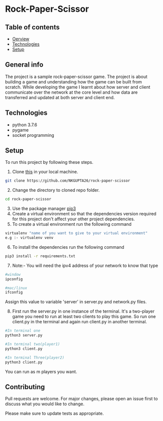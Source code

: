 # Rock-Paper-Scissor

## Table of contents
* [Oerview](#overview)
* [Technologies](#technologies)
* [Setup](#setup)


## General info
The project is a sample rock-paper-scissor game.
The project is about building a game and understanding how the game can be built from scratch. While developing the game I learnt about how server and client communicate over the network at the core level and how data are transferred and updated at both server and client end.

## Technologies
* python 3.7.6
* pygame
* socket programming
## Setup

To run this project by following these steps. 
1. Clone [this](https://github.com/NKGUPTA26/rock-paper-scissor) in your local machine.
```bash
git clone https://github.com/NKGUPTA26/rock-paper-scissor
```
2. Change the directory to cloned repo folder.
```bash
cd rock-paper-scissor
```
3. Use the package manager [pip3](https://pip.pypa.io/en/stable/)
4. Create a virtual environment so that the dependencies version required for this project don't affect your other project dependencies.
5. To create a virtual environment run the following command
```bash
virtualenv "name of you want to give to your virtual environment"
e.g :- virtualenv venv
```
6. To install the dependencies run the following command
```bash
pip3 install -r requirements.txt
```
7. Note:- You will need the ipv4 address of your network to know that type
```bash
#window
ipconfig

#mac/linux
ifconfig
```
Assign this value to variable 'server' in server.py and network.py files.

8. First run the server.py in one instance of the terminal. It's a two-player game you need to run at least two clients to play this game. So run one client.py in the terminal and again run client.py in another terminal.

```bash
#In terminal one
python3 server.py

#In terminal two(player1)
python3 client.py

#In terminal Three(player2)
python3 client.py
```
You can run as m players you want.

## Contributing
Pull requests are welcome. For major changes, please open an issue first to discuss what you would like to change.

Please make sure to update tests as appropriate.